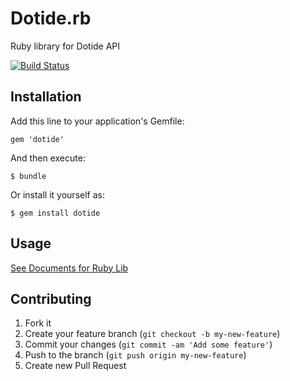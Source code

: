 # Dotide.rb

Ruby library for Dotide API

[![Build Status](https://travis-ci.org/dotide/dotide.rb.png?branch=master)](https://travis-ci.org/dotide/dotide.rb)

## Installation

Add this line to your application's Gemfile:

    gem 'dotide'

And then execute:

    $ bundle

Or install it yourself as:

    $ gem install dotide

## Usage

[See Documents for Ruby Lib][doc]

## Contributing

1. Fork it
2. Create your feature branch (`git checkout -b my-new-feature`)
3. Commit your changes (`git commit -am 'Add some feature'`)
4. Push to the branch (`git push origin my-new-feature`)
5. Create new Pull Request

[doc]: http://developer.dotide.com/docs/libraries/ruby.html

